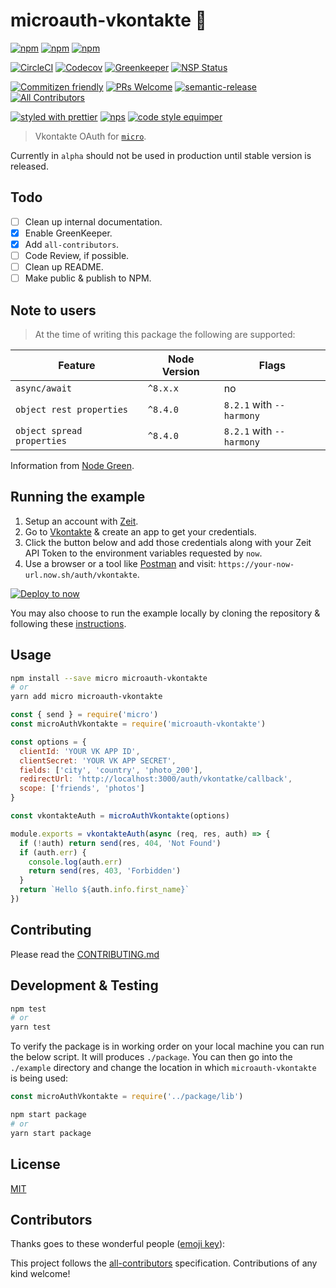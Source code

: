 # microauth-vkontakte :closed_lock_with_key:

[![npm](https://img.shields.io/npm/v/microauth-vkontakte.svg?style=flat-square)](https://www.npmjs.com/package/microauth-vkontakte)
[![npm](https://img.shields.io/npm/l/microauth-vkontakte.svg?style=flat-square)](https://www.npmjs.com/package/microauth-vkontakte)
[![npm](https://img.shields.io/npm/dt/microauth-vkontakte.svg?style=flat-square)](https://www.npmjs.com/package/microauth-vkontakte)

[![CircleCI](https://img.shields.io/circleci/project/github/rockchalkwushock/microauth-vkontakte.svg?style=flat-square)](https://circleci.com/gh/rockchalkwushock/microauth-vkontakte)
[![Codecov](https://img.shields.io/codecov/c/github/rockchalkwushock/microauth-vkontakte.svg?style=flat-square)](https://codecov.io/gh/rockchalkwushock/microauth-vkontakte)
[![Greenkeeper](https://img.shields.io/badge/Greenkeeper-enabled-brightgreen.svg?style=flat-square)](https://greenkeeper.io/)
[![NSP Status](https://nodesecurity.io/orgs/rcws-development/projects/694dfead-2741-4640-934b-1633dc219106/badge)](https://nodesecurity.io/orgs/rcws-development/projects/694dfead-2741-4640-934b-1633dc219106)

[![Commitizen friendly](https://img.shields.io/badge/commitizen-friendly-brightgreen.svg?style=flat-square)](http://commitizen.github.io/cz-cli/)
[![PRs Welcome](https://img.shields.io/badge/PRs-welcome-brightgreen.svg?style=flat-square)](https://github.com/rockchalkwushock/microauth-vkontakte/pulls)
[![semantic-release](https://img.shields.io/badge/%20%20%F0%9F%93%A6%F0%9F%9A%80-semantic--release-e10079.svg?style=flat-square)](https://github.com/semantic-release/semantic-release)
[![All Contributors](https://img.shields.io/badge/all_contributors-0-orange.svg?style=flat-square)](#contributors)

[![styled with prettier](https://img.shields.io/badge/styled_with-prettier-ff69b4.svg?style=flat-square)](https://github.com/prettier/prettier)
[![nps](https://img.shields.io/badge/scripts%20run%20with-nps-blue.svg?style=flat-square)](https://github.com/kentcdodds/nps)
[![code style equimper](https://img.shields.io/badge/code%20style-equimper-blue.svg?style=flat-square)](https://github.com/EQuimper/eslint-config-equimper)

> Vkontakte OAuth for [`micro`](https://github.com/zeit/micro).

Currently in `alpha` should not be used in production until stable version is released.

## Todo

- [ ] Clean up internal documentation.
- [x] Enable GreenKeeper.
- [x] Add `all-contributors`.
- [ ] Code Review, if possible.
- [ ] Clean up README.
- [ ] Make public & publish to NPM.

## Note to users

> At the time of writing this package the following are supported:

Feature | Node Version | Flags
---------|----------|---------
 `async/await` | `^8.x.x` | no
 `object rest properties` | `^8.4.0` | `8.2.1` with `--harmony`
 `object spread properties` | `^8.4.0` | `8.2.1` with `--harmony`

Information from [Node Green](http://node.green/#ESNEXT-candidate--stage-3-).

## Running the example

1. Setup an account with [Zeit](https://zeit.co).
2. Go to [Vkontakte](https://vk.com/editapp?act=create) & create an app to get your credentials.
3. Click the button below and add those credentials along with your Zeit API Token to the environment variables requested by `now`.
4. Use a browser or a tool like [Postman](https://www.getpostman.com/postman) and visit: `https://your-now-url.now.sh/auth/vkontakte`.

[![Deploy to now](https://deploy.now.sh/static/button.svg)](https://deploy.now.sh/?repo=https://github.com/rockchalkwushock/microauth-vkontakte/tree/master/example&env=VK_APP_ID&env=VK_APP_SECRET)

You may also choose to run the example locally by cloning the repository & following these [instructions](https://github.com/rockchalkwushock/microauth-vkontakte/example/#readme).

## Usage

```sh
npm install --save micro microauth-vkontakte
# or
yarn add micro microauth-vkontakte
```

```js
const { send } = require('micro')
const microAuthVkontakte = require('microauth-vkontakte')

const options = {
  clientId: 'YOUR VK APP ID',
  clientSecret: 'YOUR VK APP SECRET',
  fields: ['city', 'country', 'photo_200'],
  redirectUrl: 'http://localhost:3000/auth/vkontatke/callback',
  scope: ['friends', 'photos']
}

const vkontakteAuth = microAuthVkontakte(options)

module.exports = vkontakteAuth(async (req, res, auth) => {
  if (!auth) return send(res, 404, 'Not Found')
  if (auth.err) {
    console.log(auth.err)
    return send(res, 403, 'Forbidden')
  }
  return `Hello ${auth.info.first_name}`
})
```

## Contributing

Please read the [CONTRIBUTING.md](https://github.com/rockchalkwushock/microauth-vkontakte/blob/master/CONTRIBUTING.md)

## Development & Testing

```sh
npm test
# or
yarn test
```

To verify the package is in working order on your local machine you can run the below script. It will produces `./package`. You can then go into the `./example` directory and change the location in which `microauth-vkontakte` is being used:

```js
const microAuthVkontakte = require('../package/lib')
```

```sh
npm start package
# or
yarn start package
```

## License

[MIT](https://github.com/rockchalkwushock/microauth-vkontakte/blob/master/LICENSE)

## Contributors

Thanks goes to these wonderful people ([emoji key](https://github.com/kentcdodds/all-contributors#emoji-key)):

<!-- ALL-CONTRIBUTORS-LIST:START - Do not remove or modify this section --><!-- ALL-CONTRIBUTORS-LIST:END -->

This project follows the [all-contributors](https://github.com/kentcdodds/all-contributors) specification. Contributions of any kind welcome!
